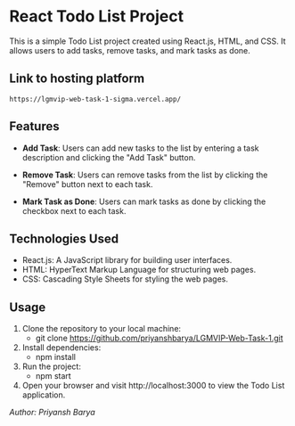 # React Todo List Project

This is a simple Todo List project created using React.js, HTML, and CSS. It allows users to add tasks, remove tasks, and mark tasks as done.

## Link to hosting platform
    https://lgmvip-web-task-1-sigma.vercel.app/

## Features

- **Add Task**: Users can add new tasks to the list by entering a task description and clicking the "Add Task" button.

- **Remove Task**: Users can remove tasks from the list by clicking the "Remove" button next to each task.

- **Mark Task as Done**: Users can mark tasks as done by clicking the checkbox next to each task.

## Technologies Used

- React.js: A JavaScript library for building user interfaces.
- HTML: HyperText Markup Language for structuring web pages.
- CSS: Cascading Style Sheets for styling the web pages.

## Usage

1. Clone the repository to your local machine:
     - git clone https://github.com/priyanshbarya/LGMVIP-Web-Task-1.git
2. Install dependencies:
     - npm install
3. Run the project:
     - npm start
4. Open your browser and visit http://localhost:3000 to view the Todo List application.


*Author: Priyansh Barya*
